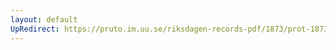 ```yaml
---
layout: default
UpRedirect: https://pruto.im.uu.se/riksdagen-records-pdf/1873/prot-1873--ak--503.pdf
---
```


